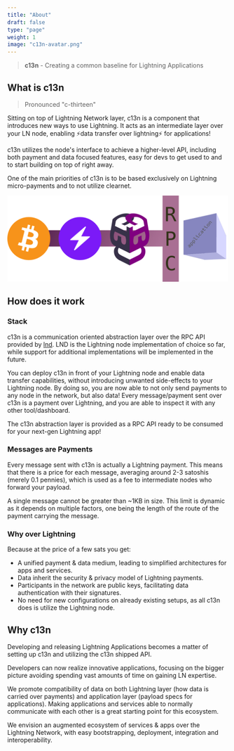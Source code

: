 ```yaml
---
title: "About"
draft: false
type: "page"
weight: 1
image: "c13n-avatar.png"
---
```


> **c13n** - Creating a common baseline for Lightning Applications

## What is c13n

> Pronounced "c-thirteen"

Sitting on top of Lightning Network layer, c13n is a component that introduces new ways to use Lightning. It acts as an intermediate layer over your LN node, enabling ⚡data transfer over lightning⚡ for applications!

c13n utilizes the node's interface to achieve a higher-level API, including both payment and data focused features, easy for devs to get used to and to start building on top of right away.

One of the main priorities of c13n is to be based exclusively on Lightning micro-payments and to not utilize clearnet.

![](/arch_overview.png)


## How does it work

### Stack

c13n is a communication oriented abstraction layer over the RPC API provided by [lnd](https://github.com/lightningnetwork/lnd/). LND is the Lightning node implementation of choice so far, while support for additional implementations will be implemented in the future.

You can deploy c13n in front of your Lightning node and enable data transfer capabilities, without introducing unwanted side-effects to your Lightning node. By doing so, you are now able to not only send payments to any node in the network, but also data! Every message/payment sent over c13n is a payment over Lightning, and you are able to inspect it with any other tool/dashboard.

The c13n abstraction layer is provided as a RPC API ready to be consumed for your next-gen Lightning app!


### Messages are Payments

Every message sent with c13n is actually a Lightning payment. This means that there is a price for each message, averaging around 2-3 satoshis (merely 0.1 pennies), which is used as a fee to intermediate nodes who forward your payload.

A single message cannot be greater than ~1KB in size. This limit is dynamic as it depends on multiple factors, one being the length of the route of the payment carrying the message.


### Why over Lightning

Because at the price of a few sats you get:

- A unified payment & data medium, leading to simplified architectures for apps and services.
- Data inherit the security & privacy model of Lightning payments.
- Participants in the network are public keys, facilitating data authentication with their signatures.
- No need for new configurations on already existing setups, as all c13n does is utilize the Lightning node.


## Why c13n
Developing and releasing Lightning Applications becomes a matter of setting up c13n and utilizing the c13n shipped API.

Developers can now realize innovative applications, focusing on the bigger picture avoiding spending vast amounts of time on gaining LN expertise.

We promote compatibility of data on both Lightning layer (how data is carried over payments) and application layer (payload specs for applications). Making applications and services able to normally communicate with each other is a great starting point for this ecosystem.

We envision an augmented ecosystem of services & apps over the Lightning Network, with easy bootstrapping, deployment, integration and interoperability.